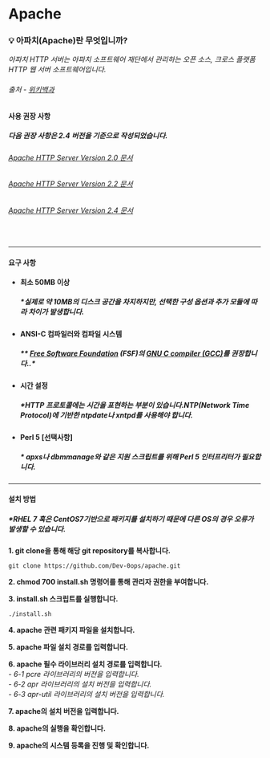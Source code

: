 # Apache

 ### :bulb: 아파치(Apache)란 무엇입니까?  
*아파치 HTTP 서버는 아파치 소프트웨어 재단에서 관리하는 오픈 소스, 크로스 플랫폼 HTTP 웹 서버 소프트웨어입니다.*   
######  _출처 - [위키백과](https://ko.wikipedia.org/wiki/%EC%95%84%ED%8C%8C%EC%B9%98_HTTP_%EC%84%9C%EB%B2%84)_

#### 사용 권장 사항
##### *다음 권장 사항은 2.4 버전을 기준으로 작성되었습니다.*
###### [Apache HTTP Server Version 2.0 문서](https://httpd.apache.org/docs/2.0/)   
###### [Apache HTTP Server Version 2.2 문서](https://httpd.apache.org/docs/2.2/)   
###### [Apache HTTP Server Version 2.4 문서](https://httpd.apache.org/docs/2.4/)     
<br>    

-------

#### 요구 사항   

- **최소 50MB 이상**   
  ##### **실제로 약 10MB의 디스크 공간을 차지하지만, 선택한 구성 옵션과 추가 모듈에 따라 차이가 발생합니다.*
- **ANSI-C 컴파일러와 컴파일 시스템**  
  ##### ** [Free Software Foundation](http://www.gnu.org/) (FSF)의 [GNU C compiler (GCC)](http://www.gnu.org/software/gcc/index.html)를 권장합니다..* 
- **시간 설정**
  ##### **HTTP 프로토콜에는 시간을 표현하는 부분이 있습니다.NTP(Network Time Protocol)에 기반한 ntpdate나 xntpd를 사용해야 합니다.*  
- **Perl 5 [선택사항]**
  ##### * *apxs나 dbmmanage와 같은 지원 스크립트를 위해 Perl 5 인터프리터가 필요합니다.*  
 
 ----
#### 설치 방법
##### **RHEL 7 혹은 CentOS7기반으로 패키지를 설치하기 때문에 다른 OS의 경우 오류가 발생할 수 있습니다.*
__1. git clone을 통해 해당 git repository를 복사합니다.__   
```
git clone https://github.com/Dev-0ops/apache.git

```
__2. chmod 700 install.sh 명령어를 통해 관리자 권한을 부여합니다.__   

__3. install.sh 스크립트를 실행합니다.__
```
./install.sh
```
__4. apache 관련 패키지 파일을 설치합니다.__

__5. apache 파일 설치 경로를 입력합니다.__

__6. apache 필수 라이브러리 설치 경로를 입력합니다.__  
_- 6-1 pcre 라이브러리의 버전을 입력합니다._  
_- 6-2 apr 라이브러리의 설치 버전을 입력합니다._   
_- 6-3 apr-util 라이브러리의 설치 버전을 입력합니다._

__7. apache의 설치 버전을 입력합니다.__

__8. apache의 실행을 확인합니다.__

__9. apache의 시스템 등록을 진행 및 확인합니다.__

